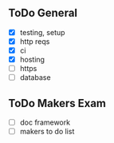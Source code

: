 ## ToDo General
- [x] testing, setup 
- [x] http reqs 
- [x] ci
- [x] hosting
- [ ] https
- [ ] database 

## ToDo Makers Exam
- [ ] doc framework
- [ ] makers to do list 